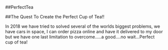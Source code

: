 ##PerfectTea

##The Quest To Create the Perfect Cup of Tea!!


In 2018 we have tried to solved several of the worlds biggest problems, we have cars in space, I can order pizza online and have it delivered to my door but we have one last limitation to overcome.....a good....no wait...Perfect cup of tea! 
